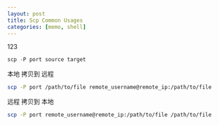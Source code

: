 ```yaml
---
layout: post
title: Scp Common Usages
categories: [memo, shell]
---
```


123
```powershell
scp -P port source target
```


本地     拷贝到     远程

```sh
scp -P port /path/to/file remote_username@remote_ip:/path/to/file
```


远程     拷贝到     本地

```sh
scp -P port remote_username@remote_ip:/path/to/file /path/to/file
```


